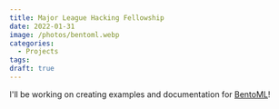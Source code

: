 ```yaml
---
title: Major League Hacking Fellowship
date: 2022-01-31
image: /photos/bentoml.webp
categories:
  - Projects
tags:
draft: true
---
```


I'll be working on creating examples and documentation for [BentoML](https://github.com/bentoml/BentoML)!
